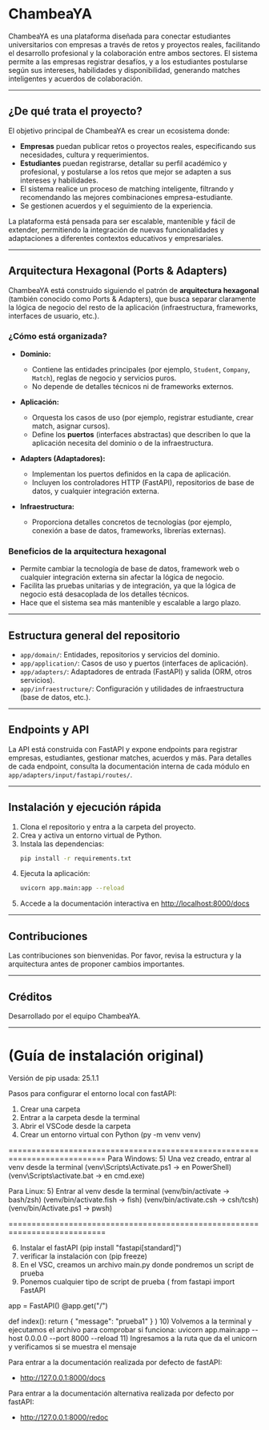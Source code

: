 # ChambeaYA

ChambeaYA es una plataforma diseñada para conectar estudiantes universitarios con empresas a través de retos y proyectos reales, facilitando el desarrollo profesional y la colaboración entre ambos sectores. El sistema permite a las empresas registrar desafíos, y a los estudiantes postularse según sus intereses, habilidades y disponibilidad, generando matches inteligentes y acuerdos de colaboración.

---

## ¿De qué trata el proyecto?

El objetivo principal de ChambeaYA es crear un ecosistema donde:
- **Empresas** puedan publicar retos o proyectos reales, especificando sus necesidades, cultura y requerimientos.
- **Estudiantes** puedan registrarse, detallar su perfil académico y profesional, y postularse a los retos que mejor se adapten a sus intereses y habilidades.
- El sistema realice un proceso de matching inteligente, filtrando y recomendando las mejores combinaciones empresa-estudiante.
- Se gestionen acuerdos y el seguimiento de la experiencia.

La plataforma está pensada para ser escalable, mantenible y fácil de extender, permitiendo la integración de nuevas funcionalidades y adaptaciones a diferentes contextos educativos y empresariales.

---

## Arquitectura Hexagonal (Ports & Adapters)

ChambeaYA está construido siguiendo el patrón de **arquitectura hexagonal** (también conocido como Ports & Adapters), que busca separar claramente la lógica de negocio del resto de la aplicación (infraestructura, frameworks, interfaces de usuario, etc.).

### ¿Cómo está organizada?

- **Dominio:**
  - Contiene las entidades principales (por ejemplo, `Student`, `Company`, `Match`), reglas de negocio y servicios puros.
  - No depende de detalles técnicos ni de frameworks externos.

- **Aplicación:**
  - Orquesta los casos de uso (por ejemplo, registrar estudiante, crear match, asignar cursos).
  - Define los **puertos** (interfaces abstractas) que describen lo que la aplicación necesita del dominio o de la infraestructura.

- **Adapters (Adaptadores):**
  - Implementan los puertos definidos en la capa de aplicación.
  - Incluyen los controladores HTTP (FastAPI), repositorios de base de datos, y cualquier integración externa.

- **Infraestructura:**
  - Proporciona detalles concretos de tecnologías (por ejemplo, conexión a base de datos, frameworks, librerías externas).

### Beneficios de la arquitectura hexagonal
- Permite cambiar la tecnología de base de datos, framework web o cualquier integración externa sin afectar la lógica de negocio.
- Facilita las pruebas unitarias y de integración, ya que la lógica de negocio está desacoplada de los detalles técnicos.
- Hace que el sistema sea más mantenible y escalable a largo plazo.

---

## Estructura general del repositorio

- `app/domain/`: Entidades, repositorios y servicios del dominio.
- `app/application/`: Casos de uso y puertos (interfaces de aplicación).
- `app/adapters/`: Adaptadores de entrada (FastAPI) y salida (ORM, otros servicios).
- `app/infraestructure/`: Configuración y utilidades de infraestructura (base de datos, etc.).

---

## Endpoints y API

La API está construida con FastAPI y expone endpoints para registrar empresas, estudiantes, gestionar matches, acuerdos y más. Para detalles de cada endpoint, consulta la documentación interna de cada módulo en `app/adapters/input/fastapi/routes/`.

---

## Instalación y ejecución rápida

1. Clona el repositorio y entra a la carpeta del proyecto.
2. Crea y activa un entorno virtual de Python.
3. Instala las dependencias:
   ```sh
   pip install -r requirements.txt
   ```
4. Ejecuta la aplicación:
   ```sh
   uvicorn app.main:app --reload
   ```
5. Accede a la documentación interactiva en [http://localhost:8000/docs](http://localhost:8000/docs)

---

## Contribuciones

Las contribuciones son bienvenidas. Por favor, revisa la estructura y la arquitectura antes de proponer cambios importantes.

---

## Créditos

Desarrollado por el equipo ChambeaYA.

---

# (Guía de instalación original)

Versión de pip usada: 25.1.1

Pasos para configurar el entorno local con fastAPI:
1) Crear una carpeta
2) Entrar a la carpeta desde la terminal
3) Abrir el VSCode desde la carpeta
4) Crear un entorno virtual con Python (py -m venv venv)

===========================================================================
Para Windows:
5) Una vez creado, entrar al venv desde la terminal 
(venv\Scripts\Activate.ps1 -> en PowerShell)
(venv\Scripts\activate.bat -> en cmd.exe)

Para Linux:
5) Entrar al venv desde la terminal
(venv/bin/actívate -> bash/zsh)
(venv/bin/activate.fish -> fish)
(venv/bin/activate.csh -> csh/tcsh)
(venv/bin/Activate.ps1 -> pwsh)

===========================================================================

6) Instalar el fastAPI (pip install "fastapi[standard]")
7) verificar la instalación con (pip freeze)
8) En el VSC, creamos un archivo main.py donde pondremos un script de prueba
9) Ponemos cualquier tipo de script de prueba (
from fastapi import FastAPI

app = FastAPI()
@app.get("/")

def index():
    return {
        "message": "prueba1"
    }
)
10) Volvemos a la terminal y ejecutamos el archivo para comprobar si funciona:
uvicorn app.main:app --host 0.0.0.0 --port 8000 --reload
11) Ingresamos a la ruta que da el unicorn y verificamos si se muestra el mensaje

Para entrar a la documentación realizada por defecto de fastAPI:
- http://127.0.0.1:8000/docs

Para entrar a la documentación alternativa realizada por defecto por fastAPI:
- http://127.0.0.1:8000/redoc